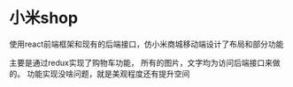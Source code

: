 # 小米shop
使用react前端框架和现有的后端接口，仿小米商城移动端设计了布局和部分功能

主要是通过redux实现了购物车功能，
所有的图片，文字均为访问后端接口来做的。
功能实现没啥问题，就是美观程度还有提升空间
